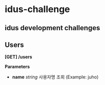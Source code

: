 # idus-challenge
## idus development challenges

## Users

**[GET] /users**


**Parameters**
- **name**  *string* 사용자명 조회 (Example: juho)
